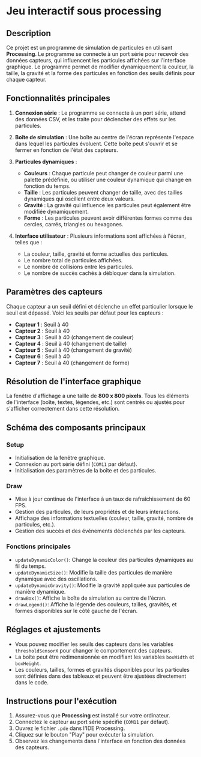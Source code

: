 # Jeu interactif sous processing

## Description

Ce projet est un programme de simulation de particules en utilisant **Processing**. Le programme se connecte à un port série pour recevoir des données capteurs, qui influencent les particules affichées sur l'interface graphique. Le programme permet de modifier dynamiquement la couleur, la taille, la gravité et la forme des particules en fonction des seuils définis pour chaque capteur.

## Fonctionnalités principales

1. **Connexion série** : 
   Le programme se connecte à un port série, attend des données CSV, et les traite pour déclencher des effets sur les particules.

2. **Boîte de simulation** : 
   Une boîte au centre de l'écran représente l'espace dans lequel les particules évoluent. Cette boîte peut s'ouvrir et se fermer en fonction de l'état des capteurs.

3. **Particules dynamiques** :
   - **Couleurs** : Chaque particule peut changer de couleur parmi une palette prédéfinie, ou utiliser une couleur dynamique qui change en fonction du temps.
   - **Taille** : Les particules peuvent changer de taille, avec des tailles dynamiques qui oscillent entre deux valeurs.
   - **Gravité** : La gravité qui influence les particules peut également être modifiée dynamiquement.
   - **Forme** : Les particules peuvent avoir différentes formes comme des cercles, carrés, triangles ou hexagones.

4. **Interface utilisateur** : 
   Plusieurs informations sont affichées à l'écran, telles que :
   - La couleur, taille, gravité et forme actuelles des particules.
   - Le nombre total de particules affichées.
   - Le nombre de collisions entre les particules.
   - Le nombre de succès cachés à débloquer dans la simulation.

## Paramètres des capteurs

Chaque capteur a un seuil défini et déclenche un effet particulier lorsque le seuil est dépassé. Voici les seuils par défaut pour les capteurs :
- **Capteur 1** : Seuil à 40
- **Capteur 2** : Seuil à 40
- **Capteur 3** : Seuil à 40 (changement de couleur)
- **Capteur 4** : Seuil à 40 (changement de taille)
- **Capteur 5** : Seuil à 40 (changement de gravité)
- **Capteur 6** : Seuil à 40
- **Capteur 7** : Seuil à 40 (changement de forme)

## Résolution de l'interface graphique

La fenêtre d'affichage a une taille de **800 x 800 pixels**. Tous les éléments de l'interface (boîte, textes, légendes, etc.) sont centrés ou ajustés pour s'afficher correctement dans cette résolution.

## Schéma des composants principaux

### Setup
- Initialisation de la fenêtre graphique.
- Connexion au port série défini (`COM11` par défaut).
- Initialisation des paramètres de la boîte et des particules.

### Draw
- Mise à jour continue de l'interface à un taux de rafraîchissement de 60 FPS.
- Gestion des particules, de leurs propriétés et de leurs interactions.
- Affichage des informations textuelles (couleur, taille, gravité, nombre de particules, etc.).
- Gestion des succès et des événements déclenchés par les capteurs.

### Fonctions principales

- `updateDynamicColor()`: Change la couleur des particules dynamiques au fil du temps.
- `updateDynamicSize()`: Modifie la taille des particules de manière dynamique avec des oscillations.
- `updateDynamicGravity()`: Modifie la gravité appliquée aux particules de manière dynamique.
- `drawBox()`: Affiche la boîte de simulation au centre de l'écran.
- `drawLegend()`: Affiche la légende des couleurs, tailles, gravités, et formes disponibles sur le côté gauche de l'écran.

## Réglages et ajustements

- Vous pouvez modifier les seuils des capteurs dans les variables `thresholdSensorX` pour changer le comportement des capteurs.
- La boîte peut être redimensionnée en modifiant les variables `boxWidth` et `boxHeight`.
- Les couleurs, tailles, formes et gravités disponibles pour les particules sont définies dans des tableaux et peuvent être ajustées directement dans le code.

## Instructions pour l'exécution

1. Assurez-vous que **Processing** est installé sur votre ordinateur.
2. Connectez le capteur au port série spécifié (`COM11` par défaut).
3. Ouvrez le fichier `.pde` dans l'IDE Processing.
4. Cliquez sur le bouton "Play" pour exécuter la simulation.
5. Observez les changements dans l'interface en fonction des données des capteurs.
